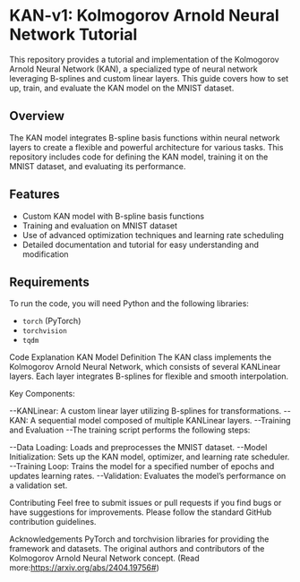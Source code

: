# KAN-v1: Kolmogorov Arnold Neural Network Tutorial

This repository provides a tutorial and implementation of the Kolmogorov Arnold Neural Network (KAN), a specialized type of neural network leveraging B-splines and custom linear layers. This guide covers how to set up, train, and evaluate the KAN model on the MNIST dataset.

## Overview

The KAN model integrates B-spline basis functions within neural network layers to create a flexible and powerful architecture for various tasks. This repository includes code for defining the KAN model, training it on the MNIST dataset, and evaluating its performance.

## Features

- Custom KAN model with B-spline basis functions
- Training and evaluation on MNIST dataset
- Use of advanced optimization techniques and learning rate scheduling
- Detailed documentation and tutorial for easy understanding and modification

## Requirements

To run the code, you will need Python and the following libraries:

- `torch` (PyTorch)
- `torchvision`
- `tqdm`

Code Explanation
KAN Model Definition
The KAN class implements the Kolmogorov Arnold Neural Network, which consists of several KANLinear layers. Each layer integrates B-splines for flexible and smooth interpolation.

Key Components:

--KANLinear: A custom linear layer utilizing B-splines for transformations.
--KAN: A sequential model composed of multiple KANLinear layers.
--Training and Evaluation
--The training script performs the following steps:

--Data Loading: Loads and preprocesses the MNIST dataset.
--Model Initialization: Sets up the KAN model, optimizer, and learning rate scheduler.
--Training Loop: Trains the model for a specified number of epochs and updates learning rates.
--Validation: Evaluates the model’s performance on a validation set.

Contributing
Feel free to submit issues or pull requests if you find bugs or have suggestions for improvements. Please follow the standard GitHub contribution guidelines.


Acknowledgements
PyTorch and torchvision libraries for providing the framework and datasets.
The original authors and contributors of the Kolmogorov Arnold Neural Network concept. (Read more:https://arxiv.org/abs/2404.19756#)

